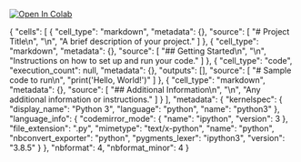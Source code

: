 [![Open In Colab](https://colab.research.google.com/assets/colab-badge.svg)](https://colab.research.google.com/github/AdamJuma133/CROP_PLANT_DISEASE_IDENTIFIER-PROJECT-/blob/main/crop_plant_disease_identifier_project.ipynd)

{
 "cells": [
  {
   "cell_type": "markdown",
   "metadata": {},
   "source": [
    "# Project Title\n",
    "\n",
    "A brief description of your project."
   ]
  },
  {
   "cell_type": "markdown",
   "metadata": {},
   "source": [
    "## Getting Started\n",
    "\n",
    "Instructions on how to set up and run your code."
   ]
  },
  {
   "cell_type": "code",
   "execution_count": null,
   "metadata": {},
   "outputs": [],
   "source": [
    "# Sample code to run\n",
    "print('Hello, World!')"
   ]
  },
  {
   "cell_type": "markdown",
   "metadata": {},
   "source": [
    "## Additional Information\n",
    "\n",
    "Any additional information or instructions."
   ]
  }
 ],
 "metadata": {
  "kernelspec": {
   "display_name": "Python 3",
   "language": "python",
   "name": "python3"
  },
  "language_info": {
   "codemirror_mode": {
    "name": "ipython",
    "version": 3
   },
   "file_extension": ".py",
   "mimetype": "text/x-python",
   "name": "python",
   "nbconvert_exporter": "python",
   "pygments_lexer": "ipython3",
   "version": "3.8.5"
  }
 },
 "nbformat": 4,
 "nbformat_minor": 4
}
